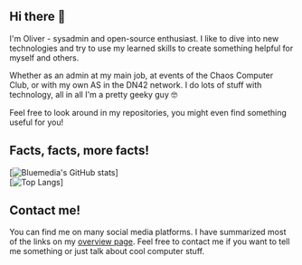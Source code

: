 ## Hi there 👋
I'm Oliver - sysadmin and open-source enthusiast. I like to dive into new technologies and try to use my learned skills to create something helpful for myself and others.

Whether as an admin at my main job, at events of the Chaos Computer Club, or with my own AS in the DN42 network. I do lots of stuff with technology, all in all I'm a pretty geeky guy 🤓

Feel free to look around in my repositories, you might even find something useful for you!

## Facts, facts, more facts!

[![Bluemedia's GitHub stats](https://github-readme-stats.vercel.app/api?username=BluemediaGER&show_icons=true&theme=tokyonight&custom_title=Bluemedia%27s%20GitHub%20Stats)]  
[![Top Langs](https://github-readme-stats.vercel.app/api/top-langs/?username=BluemediaGER&layout=compact&theme=tokyonight)]

## Contact me!
You can find me on many social media platforms. I have summarized most of the links on my [overview page](https://bluemedia.dev/social). Feel free to contact me if you want to tell me something or just talk about cool computer stuff.
